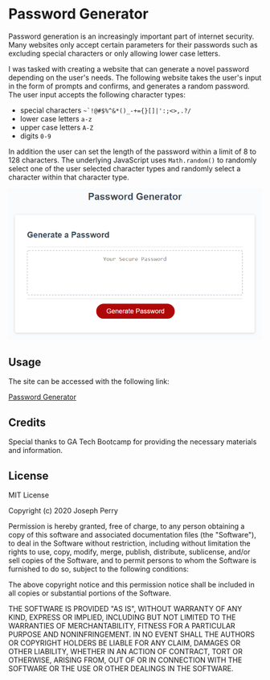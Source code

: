 # Password Generator

Password generation is an increasingly important part of internet security. Many websites only accept certain parameters for their passwords such as excluding special characters or only allowing lower case letters. 

I was tasked with creating a website that can generate a novel password depending on the user's needs. The following website takes the user's input in the form of prompts and confirms, and generates a random password. The user input accepts the following character types:
* special characters ```~`!@#$%^&*()_-+={}[]|':;<>,.?/```
* lower case letters ```a-z```
* upper case letters ```A-Z```
* digits ```0-9```

In addition the user can set the length of the password within a limit of 8 to 128 characters. The underlying JavaScript uses ```Math.random()``` to randomly select one of the user selected character types and randomly select a character within that character type. 

![Digital Marketing Meeting](03-javascript-homework-demo.png)

## Usage
The site can be accessed with the following link:

[Password Generator](https://dgtlctzn.github.io/password-generator/)

## Credits
Special thanks to GA Tech Bootcamp for providing the necessary materials and information.

## License
MIT License

Copyright (c) 2020 Joseph Perry

Permission is hereby granted, free of charge, to any person obtaining a copy
of this software and associated documentation files (the "Software"), to deal
in the Software without restriction, including without limitation the rights
to use, copy, modify, merge, publish, distribute, sublicense, and/or sell
copies of the Software, and to permit persons to whom the Software is
furnished to do so, subject to the following conditions:

The above copyright notice and this permission notice shall be included in all
copies or substantial portions of the Software.

THE SOFTWARE IS PROVIDED "AS IS", WITHOUT WARRANTY OF ANY KIND, EXPRESS OR
IMPLIED, INCLUDING BUT NOT LIMITED TO THE WARRANTIES OF MERCHANTABILITY,
FITNESS FOR A PARTICULAR PURPOSE AND NONINFRINGEMENT. IN NO EVENT SHALL THE
AUTHORS OR COPYRIGHT HOLDERS BE LIABLE FOR ANY CLAIM, DAMAGES OR OTHER
LIABILITY, WHETHER IN AN ACTION OF CONTRACT, TORT OR OTHERWISE, ARISING FROM,
OUT OF OR IN CONNECTION WITH THE SOFTWARE OR THE USE OR OTHER DEALINGS IN THE
SOFTWARE. 